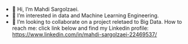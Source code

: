 - 👋 Hi, I’m Mahdi Sargolzaei.
- 👀 I’m interested in data and Machine Learning Engineering.
- 💞️ I’m looking to collaborate on a project reletaed to Big Data.
How to reach me: click link below and find my Linkedin profile:
https://www.linkedin.com/in/mahdi-sargolzaei-22469537/

<!---
mahdisargol/mahdisargol is a ✨ special ✨ repository because its `README.md` (this file) appears on your GitHub profile.
You can click the Preview link to take a look at your changes.
--->
